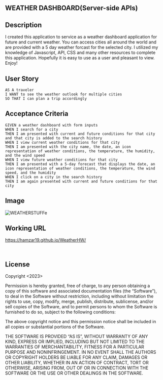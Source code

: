 
## WEATHER DASHBOARD(Server-side APIs)

## Description
I created this application to service as a weather dashboard application for future and current weather. You can access cities all around the world and are provided with a 5 day weather forcast for the selected city. I utilized my knowledge of Javascript, API, CSS and many other resources to complete this application. Hopefully it is easy to use as a user and pleasant to view. Enjoy!

## User Story

```
AS A traveler
I WANT to see the weather outlook for multiple cities
SO THAT I can plan a trip accordingly
```

## Acceptance Criteria

```
GIVEN a weather dashboard with form inputs
WHEN I search for a city
THEN I am presented with current and future conditions for that city and that city is added to the search history
WHEN I view current weather conditions for that city
THEN I am presented with the city name, the date, an icon representation of weather conditions, the temperature, the humidity, and the wind speed
WHEN I view future weather conditions for that city
THEN I am presented with a 5-day forecast that displays the date, an icon representation of weather conditions, the temperature, the wind speed, and the humidity
WHEN I click on a city in the search history
THEN I am again presented with current and future conditions for that city

```


## Image
![WEATHERSTUFFe](https://github.com/HamzaR19/WeatherHW/assets/132932060/f07d487f-78f3-42c7-bd71-db6f332e9f13)




## Working URL
https://hamzar19.github.io/WeatherHW/

```


```
## License

Copyright <2023> <Hamza Rahman>

Permission is hereby granted, free of charge, to any person obtaining a copy of this software and associated documentation files (the “Software”), to deal in the Software without restriction, including without limitation the rights to use, copy, modify, merge, publish, distribute, sublicense, and/or sell copies of the Software, and to permit persons to whom the Software is furnished to do so, subject to the following conditions:

The above copyright notice and this permission notice shall be included in all copies or substantial portions of the Software.

THE SOFTWARE IS PROVIDED “AS IS”, WITHOUT WARRANTY OF ANY KIND, EXPRESS OR IMPLIED, INCLUDING BUT NOT LIMITED TO THE WARRANTIES OF MERCHANTABILITY, FITNESS FOR A PARTICULAR PURPOSE AND NONINFRINGEMENT. IN NO EVENT SHALL THE AUTHORS OR COPYRIGHT HOLDERS BE LIABLE FOR ANY CLAIM, DAMAGES OR OTHER LIABILITY, WHETHER IN AN ACTION OF CONTRACT, TORT OR OTHERWISE, ARISING FROM, OUT OF OR IN CONNECTION WITH THE SOFTWARE OR THE USE OR OTHER DEALINGS IN THE SOFTWARE.
